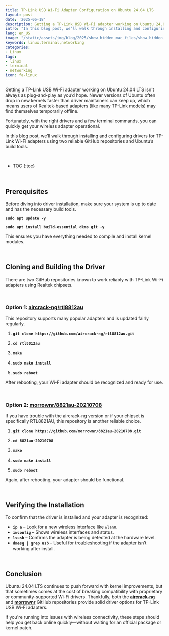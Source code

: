 ```yaml
---
title: TP-Link USB Wi-Fi Adapter Configuration on Ubuntu 24.04 LTS
layout: post
date: '2025-06-18'
description: Getting a TP-Link USB Wi-Fi adapter working on Ubuntu 24.04 LTS isn't always as plug-and-play as you’d hope.
intro: "In this blog post, we’ll walk through installing and configuring drivers for TP-Link Wi-Fi adapters using two reliable GitHub repositories and Ubuntu’s build tools." 
lang: en_US
image: "/static/assets/img/blog/2025/show_hidden_mac_files/show_hidden_mac_files.jpg"
keywords: linux,terminal,networking
categories:
- Linux
tags:
- linux
- terminal
- networking
icon: fa-linux
---
```


Getting a TP-Link USB Wi-Fi adapter working on Ubuntu 24.04 LTS isn't always as plug-and-play as you’d hope. Newer versions of Ubuntu often drop in new kernels faster than driver maintainers can keep up, which means users of Realtek-based adapters (like many TP-Link models) may find themselves temporarily offline.

Fortunately, with the right drivers and a few terminal commands, you can quickly get your wireless adapter operational.

In this blog post, we’ll walk through installing and configuring drivers for TP-Link Wi-Fi adapters using two reliable GitHub repositories and Ubuntu’s build tools.

<br>

* TOC 
{:toc}

<br>

## Prerequisites

Before diving into driver installation, make sure your system is up to date and has the necessary build tools.

**`sudo apt update -y`**

**`sudo apt install build-essential dkms git -y`**

This ensures you have everything needed to compile and install kernel modules.

<br>

## Cloning and Building the Driver

There are two GitHub repositories known to work reliably with TP-Link Wi-Fi adapters using Realtek chipsets.

<br>

### Option 1: [aircrack-ng/rtl8812au](https://github.com/aircrack-ng/rtl8812au.git)

This repository supports many popular adapters and is updated fairly regularly.

1. **`git clone https://github.com/aircrack-ng/rtl8812au.git`**

2. **`cd rtl8812au`**

3. **`make`**

4. **`sudo make install`**

5. **`sudo reboot`**

After rebooting, your Wi-Fi adapter should be recognized and ready for use.

<br>

### Option 2: [morrownr/8821au-20210708](https://github.com/morrownr/8821au-20210708.git)


If you have trouble with the aircrack-ng version or if your chipset is specifically RTL8821AU, this repository is another reliable choice.

1. **`git clone https://github.com/morrownr/8821au-20210708.git`**

2. **`cd 8821au-20210708`**

3. **`make`**

4. **`sudo make install`**

5. **`sudo reboot`**

Again, after rebooting, your adapter should be functional.

<br>

## Verifying the Installation

To confirm that the driver is installed and your adapter is recognized:

- **`ip a`** – Look for a new wireless interface like `wlan0`.
- **`iwconfig`** – Shows wireless interfaces and status.
- **`lsusb`** – Confirms the adapter is being detected at the hardware level.
- **`dmesg | grep usb`** – Useful for troubleshooting if the adapter isn’t working after install.

<br>

## Conclusion

Ubuntu 24.04 LTS continues to push forward with kernel improvements, but that sometimes comes at the cost of breaking compatibility with proprietary or community-supported Wi-Fi drivers. Thankfully, both the **[aircrack-ng](https://github.com/aircrack-ng/rtl8812au.git)** and **[morrownr](https://github.com/morrownr/8821au-20210708.git)** GitHub repositories provide solid driver options for TP-Link USB Wi-Fi adapters.

If you're running into issues with wireless connectivity, these steps should help you get back online quickly—without waiting for an official package or kernel patch.








